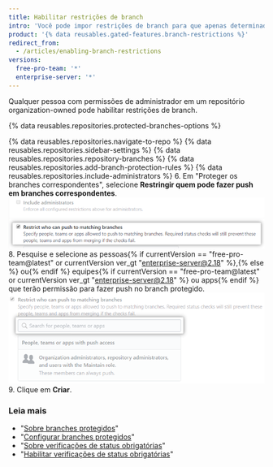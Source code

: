 ```yaml
---
title: Habilitar restrições de branch
intro: 'Você pode impor restrições de branch para que apenas determinados usuários{% if currentVersion == "free-pro-team@latest" or currentVersion ver_gt "enterprise-server@2.18" %},{% else %} ou{% endif %} equipes{% if currentVersion == "free-pro-team@latest" or currentVersion ver_gt "enterprise-server@2.18" %}, ou apps{% endif %} possam fazer push em um branch protegido em repositórios de propriedade de sua organização.'
product: '{% data reusables.gated-features.branch-restrictions %}'
redirect_from:
  - /articles/enabling-branch-restrictions
versions:
  free-pro-team: '*'
  enterprise-server: '*'
---
```


Qualquer pessoa com permissões de administrador em um repositório organization-owned pode habilitar restrições de branch.

{% data reusables.repositories.protected-branches-options %}

{% data reusables.repositories.navigate-to-repo %}
{% data reusables.repositories.sidebar-settings %}
{% data reusables.repositories.repository-branches %}
{% data reusables.repositories.add-branch-protection-rules %}
{% data reusables.repositories.include-administrators %}
6. Em "Proteger os branches correspondentes", selecione **Restringir quem pode fazer push em branches correspondentes**. ![Caixa de seleção Branch restriction (Restrição de branch)](/assets/images/help/repository/restrict-branch.png)
8. Pesquise e selecione as pessoas{% if currentVersion == "free-pro-team@latest" or currentVersion ver_gt "enterprise-server@2.18" %},{% else %} ou{% endif %} equipes{% if currentVersion == "free-pro-team@latest" or currentVersion ver_gt "enterprise-server@2.18" %} ou apps{% endif %} que terão permissão para fazer push no branch protegido. ![Pesquisa de restrição de branch](/assets/images/help/repository/restrict-branch-search.png)
9. Clique em **Criar**.

### Leia mais

- "[Sobre branches protegidos](/github/administering-a-repository/about-protected-branches)"
- "[Configurar branches protegidos](/github/administering-a-repository/configuring-protected-branches)"
- "[Sobre verificações de status obrigatórias](/github/administering-a-repository/about-required-status-checks)"
- "[Habilitar verificações de status obrigatórias](/github/administering-a-repository/enabling-required-status-checks)"
